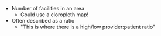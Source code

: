 - Number of facilities in an area
	- Could use a cloropleth map!
- Often described as a ratio
	- "This is where there is a high/low provider:patient ratio"
